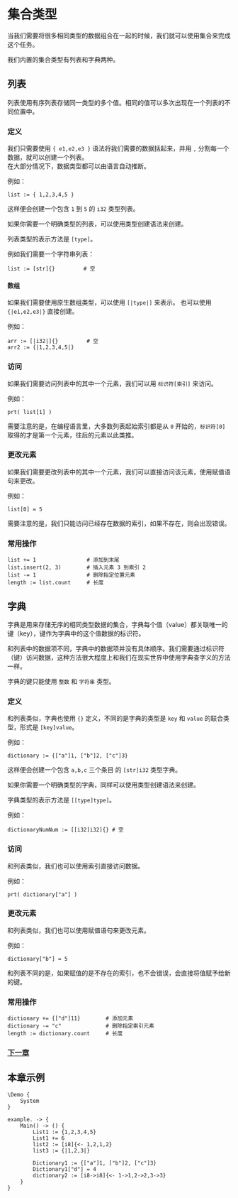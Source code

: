 # 集合类型
当我们需要将很多相同类型的数据组合在一起的时候，我们就可以使用集合来完成这个任务。

我们内置的集合类型有列表和字典两种。

## 列表
列表使用有序列表存储同一类型的多个值。相同的值可以多次出现在一个列表的不同位置中。

### 定义
我们只需要使用 `{ e1,e2,e3 }` 语法将我们需要的数据括起来，并用 `,` 分割每一个数据，就可以创建一个列表。  
在大部分情况下，数据类型都可以由语言自动推断。

例如：
```
list := { 1,2,3,4,5 }
```
这样便会创建一个包含 `1` 到 `5` 的 `i32` 类型列表。

如果你需要一个明确类型的列表，可以使用类型创建语法来创建。

列表类型的表示方法是 `[type]`。

例如我们需要一个字符串列表：
```
list := [str]{}         # 空     
```
#### 数组
如果我们需要使用原生数组类型，可以使用 `[|type|]` 来表示。
也可以使用 `{|e1,e2,e3|}` 直接创建。

例如：
```
arr := [|i32|]{}         # 空
arr2 := {|1,2,3,4,5|}
```
### 访问
如果我们需要访问列表中的其中一个元素，我们可以用 `标识符[索引]` 来访问。

例如：
```
prt( list[1] )
```
需要注意的是，在编程语言里，大多数列表起始索引都是从 `0` 开始的，`标识符[0]` 取得的才是第一个元素，往后的元素以此类推。
### 更改元素
如果我们需要更改列表中的其中一个元素，我们可以直接访问该元素，使用赋值语句来更改。

例如：
```
list[0] = 5
```
需要注意的是，我们只能访问已经存在数据的索引，如果不存在，则会出现错误。
### 常用操作
```
list += 1                # 添加到末尾
list.insert(2, 3)        # 插入元素 3 到索引 2
list -= 1                # 删除指定位置元素
length := list.count     # 长度
```
## 字典
字典是用来存储无序的相同类型数据的集合，字典每个值（value）都关联唯一的键（key），键作为字典中的这个值数据的标识符。

和列表中的数据项不同，字典中的数据项并没有具体顺序。我们需要通过标识符（键）访问数据，这种方法很大程度上和我们在现实世界中使用字典查字义的方法一样。

字典的键只能使用 `整数` 和 `字符串` 类型。
### 定义
和列表类似，字典也使用 `{}` 定义，不同的是字典的类型是 `key` 和 `value` 的联合类型，形式是 `[key]value`。

例如：
```
dictionary := {["a"]1, ["b"]2, ["c"]3}
```
这样便会创建一个包含 `a,b,c` 三个条目 的 `[str]i32` 类型字典。

如果你需要一个明确类型的字典，同样可以使用类型创建语法来创建。

字典类型的表示方法是 `[[type]type]`。

例如：
```
dictionaryNumNum := [[i32]i32]{} # 空
```
### 访问
和列表类似，我们也可以使用索引直接访问数据。

例如：
```
prt( dictionary["a"] )
```
### 更改元素
和列表类似，我们也可以使用赋值语句来更改元素。

例如：
```
dictionary["b"] = 5
```
和列表不同的是，如果赋值的是不存在的索引，也不会错误，会直接将值赋予给新的键。
### 常用操作
```
dictionary += {["d"]11}        # 添加元素
dictionary -= "c"              # 删除指定索引元素
length := dictionary.count     # 长度
```
### [下一章](judgment.md)

## 本章示例
```
\Demo {
    System
}

example. -> {
    Main() -> () {
        List1 := {1,2,3,4,5}
        List1 += 6
        list2 := [i8]{<- 1,2,1,2}
        list3 := {|1,2,3|}

        Dictionary1 := {["a"]1, ["b"]2, ["c"]3}
        Dictionary1["d"] = 4
        dictionary2 := [i8->i8]{<- 1->1,2->2,3->3}
    }
}
```